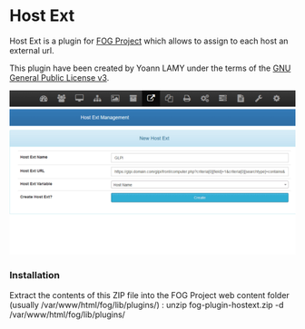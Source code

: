 # Host Ext

Host Ext is a plugin for [FOG Project](https://fogproject.org/) which allows to assign to each host an external url.

This plugin have been created by Yoann LAMY under the terms of the [GNU General Public License v3](http://www.gnu.org/licenses/gpl.html).

![Preview](fog-plugin-hostext.gif)

### Installation

Extract the contents of this ZIP file into the FOG Project web content folder (usually /var/www/html/fog/lib/plugins/) : unzip fog-plugin-hostext.zip -d /var/www/html/fog/lib/plugins/
